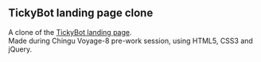 ## TickyBot landing page clone

A clone of the [TickyBot landing page](https://tickybott.herokuapp.com/). <br>
Made during Chingu Voyage-8 pre-work session, using HTML5, CSS3 and jQuery.

